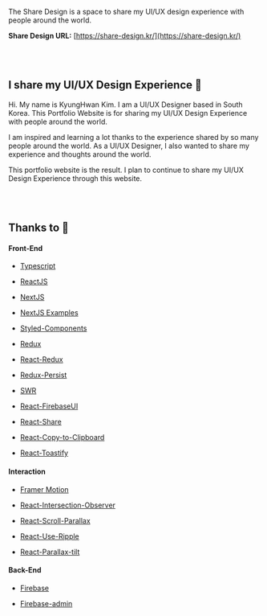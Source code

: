 The Share Design is a space to share my UI/UX design experience with people around the world.

**Share Design URL:**
[https://share-design.kr/](https://share-design.kr/)

<br/>
<br/>

## I share my UI/UX Design Experience 🙌

Hi. My name is KyungHwan Kim. I am a UI/UX Designer based in South Korea. This Portfolio Website is for sharing my UI/UX Design Experience with people around the world.

I am inspired and learning a lot thanks to the experience shared by so many people around the world. As a UI/UX Designer, I also wanted to share my experience and thoughts around the world.

This portfolio website is the result. I plan to continue to share my UI/UX Design Experience through this website.

<br/>
<br/>

## Thanks to 🙏

#### Front-End

- [Typescript](https://www.typescriptlang.org/)

- [ReactJS](https://reactjs.org/)

- [NextJS](https://nextjs.org/)

- [NextJS Examples](https://github.com/vercel/next.js/tree/canary/examples)

- [Styled-Components](https://github.com/styled-components/styled-components)

- [Redux](https://github.com/reduxjs/redux)

- [React-Redux](https://github.com/reduxjs/react-redux)

- [Redux-Persist](https://github.com/rt2zz/redux-persist)

- [SWR](https://github.com/vercel/swr)

- [React-FirebaseUI](https://github.com/firebase/firebaseui-web)

- [React-Share](https://github.com/nygardk/react-share)

- [React-Copy-to-Clipboard](https://github.com/nkbt/react-copy-to-clipboard)

- [React-Toastify](https://github.com/fkhadra/react-toastify)

#### Interaction

- [Framer Motion](https://github.com/framer/motion)

- [React-Intersection-Observer](https://github.com/thebuilder/react-intersection-observer)

- [React-Scroll-Parallax](https://github.com/jscottsmith/react-scroll-parallax)

- [React-Use-Ripple](https://www.npmjs.com/package/react-use-ripple)

- [React-Parallax-tilt](https://github.com/mkosir/react-parallax-tilt)

#### Back-End

- [Firebase](https://github.com/firebase/firebase-js-sdk)

- [Firebase-admin](https://github.com/firebase/firebase-admin-node)

<!-- #### Lecture

- [Ellie's Dream Coding](https://www.youtube.com/channel/UC_4u-bXaba7yrRz_6x6kb_w)

- [The Net Ninja's Framer Motion Tutorial](https://www.youtube.com/playlist?list=PL4cUxeGkcC9iHDnQfTHEVVceOEBsOf07i)

- [Maksim Ivanov's HTML Canvas in ReactJS Tutorial ](https://www.youtube.com/watch?v=FLESHMJ-bI0) -->

<!-- ## Artwork Copyrights 👨‍⚖️

This portfolio website displays my photographic artworks 'TWENTIES'. All copyrights belong to KyungHwan Kim. -->
